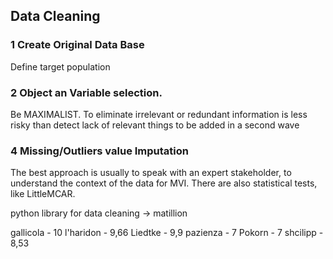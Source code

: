 
## Data Cleaning
### 1 Create Original Data Base
Define target population
### 2 Object an Variable selection.
Be MAXIMALIST. To eliminate irrelevant or redundant information is
less risky than detect lack of relevant things to
be added in a second wave

### 4 Missing/Outliers value Imputation  
The best approach is usually to speak with an expert stakeholder, to understand the context of the data for MVI.
There are also statistical tests, like LittleMCAR.

python library for data cleaning -> matillion

gallicola - 10
l'haridon - 9,66
Liedtke - 9,9
pazienza - 7
Pokorn - 7
shcilipp - 8,53